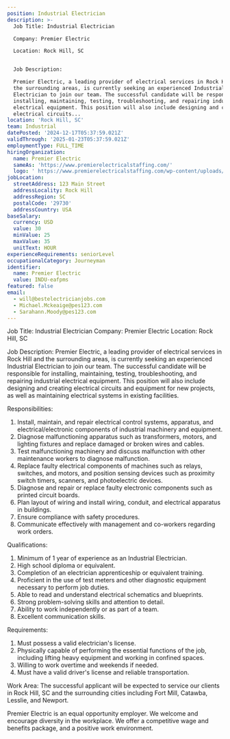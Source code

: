 ```yaml
---
position: Industrial Electrician
description: >-
  Job Title: Industrial Electrician

  Company: Premier Electric

  Location: Rock Hill, SC


  Job Description:

  Premier Electric, a leading provider of electrical services in Rock Hill and
  the surrounding areas, is currently seeking an experienced Industrial
  Electrician to join our team. The successful candidate will be responsible for
  installing, maintaining, testing, troubleshooting, and repairing industrial
  electrical equipment. This position will also include designing and creating
  electrical circuits...
location: 'Rock Hill, SC'
team: Industrial
datePosted: '2024-12-17T05:37:59.021Z'
validThrough: '2025-01-23T05:37:59.021Z'
employmentType: FULL_TIME
hiringOrganization:
  name: Premier Electric
  sameAs: 'https://www.premierelectricalstaffing.com/'
  logo: ' https://www.premierelectricalstaffing.com/wp-content/uploads/2020/05/Premier-Electrical-Staffing-logo.png'
jobLocation:
  streetAddress: 123 Main Street
  addressLocality: Rock Hill
  addressRegion: SC
  postalCode: '29730'
  addressCountry: USA
baseSalary:
  currency: USD
  value: 30
  minValue: 25
  maxValue: 35
  unitText: HOUR
experienceRequirements: seniorLevel
occupationalCategory: Journeyman
identifier:
  name: Premier Electric
  value: INDU-eafpms
featured: false
email:
  - will@bestelectricianjobs.com
  - Michael.Mckeaige@pes123.com
  - Sarahann.Moody@pes123.com
---
```




Job Title: Industrial Electrician
Company: Premier Electric
Location: Rock Hill, SC

Job Description:
Premier Electric, a leading provider of electrical services in Rock Hill and the surrounding areas, is currently seeking an experienced Industrial Electrician to join our team. The successful candidate will be responsible for installing, maintaining, testing, troubleshooting, and repairing industrial electrical equipment. This position will also include designing and creating electrical circuits and equipment for new projects, as well as maintaining electrical systems in existing facilities.

Responsibilities:
1. Install, maintain, and repair electrical control systems, apparatus, and electrical/electronic components of industrial machinery and equipment.
2. Diagnose malfunctioning apparatus such as transformers, motors, and lighting fixtures and replace damaged or broken wires and cables.
3. Test malfunctioning machinery and discuss malfunction with other maintenance workers to diagnose malfunction.
4. Replace faulty electrical components of machines such as relays, switches, and motors, and position sensing devices such as proximity switch timers, scanners, and photoelectric devices.
5. Diagnose and repair or replace faulty electronic components such as printed circuit boards.
6. Plan layout of wiring and install wiring, conduit, and electrical apparatus in buildings.
7. Ensure compliance with safety procedures.
8. Communicate effectively with management and co-workers regarding work orders.

Qualifications:
1. Minimum of 1 year of experience as an Industrial Electrician.
2. High school diploma or equivalent.
3. Completion of an electrician apprenticeship or equivalent training.
4. Proficient in the use of test meters and other diagnostic equipment necessary to perform job duties.
5. Able to read and understand electrical schematics and blueprints.
6. Strong problem-solving skills and attention to detail.
7. Ability to work independently or as part of a team.
8. Excellent communication skills.

Requirements:
1. Must possess a valid electrician's license.
2. Physically capable of performing the essential functions of the job, including lifting heavy equipment and working in confined spaces.
3. Willing to work overtime and weekends if needed.
4. Must have a valid driver's license and reliable transportation.

Work Area:
The successful applicant will be expected to service our clients in Rock Hill, SC and the surrounding cities including Fort Mill, Catawba, Lesslie, and Newport.

Premier Electric is an equal opportunity employer. We welcome and encourage diversity in the workplace. We offer a competitive wage and benefits package, and a positive work environment.
